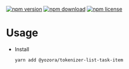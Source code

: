 [![npm version](https://img.shields.io/npm/v/@yozora/tokenizer-list-task-item.svg)](https://www.npmjs.com/package/@yozora/tokenizer-list-task-item)
[![npm download](https://img.shields.io/npm/dm/@yozora/tokenizer-list-task-item.svg)](https://www.npmjs.com/package/@yozora/tokenizer-list-task-item)
[![npm license](https://img.shields.io/npm/l/@yozora/tokenizer-list-task-item.svg)](https://www.npmjs.com/package/@yozora/tokenizer-list-task-item)


# Usage

  * Install
    ```shell
    yarn add @yozora/tokenizer-list-task-item
    ```
